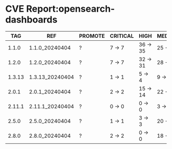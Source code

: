 # CVE Report:opensearch-dashboards
|  TAG   |       REF       | PROMOTE | CRITICAL |   HIGH   |  MEDIUM  |  LOW   | UNKNOWN |
|--------|-----------------|---------|----------|----------|----------|--------|---------|
| 1.1.0  | 1.1.0_20240404  | ?       | 7 -> 7   | 36 -> 35 | 25 -> 21 | 6 -> 5 | 0 -> 0  |
| 1.2.0  | 1.2.0_20240404  | ?       | 7 -> 7   | 32 -> 31 | 28 -> 24 | 6 -> 5 | 0 -> 0  |
| 1.3.13 | 1.3.13_20240404 | ?       | 1 -> 1   | 5 -> 4   | 9 -> 5   | 4 -> 3 | 0 -> 0  |
| 2.0.1  | 2.0.1_20240404  | ?       | 2 -> 2   | 15 -> 14 | 22 -> 18 | 3 -> 2 | 0 -> 0  |
| 2.11.1 | 2.11.1_20240404 | ?       | 0 -> 0   | 0 -> 0   | 3 -> 3   | 0 -> 0 | 0 -> 0  |
| 2.5.0  | 2.5.0_20240404  | ?       | 1 -> 1   | 3 -> 3   | 20 -> 20 | 0 -> 0 | 0 -> 0  |
| 2.8.0  | 2.8.0_20240404  | ?       | 2 -> 2   | 0 -> 0   | 18 -> 18 | 1 -> 1 | 0 -> 0  |
